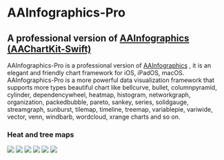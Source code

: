 # AAInfographics-Pro 
## A professional version of [AAInfographics (AAChartKit-Swift)](https://github.com/AAChartModel/AAChartKit-Swift) 

AAInfographics-Pro is a professional version of [AAInfographics](https://github.com/AAChartModel/AAChartKit-Swift) , it is an elegant and friendly chart framework for iOS, iPadOS, macOS. AAInfographics-Pro is a more powerful data visualization framework that supports more types beautiful chart like bellcurve, bullet, columnpyramid, cylinder, dependencywheel, heatmap, histogram, networkgraph, organization, packedbubble, pareto, sankey, series, solidgauge, streamgraph, sunburst, tilemap, timeline, treemap, variablepie, variwide, vector, venn, windbarb, wordcloud, xrange charts and so on.


### Heat and tree maps

![](https://www.highcharts.com/demo/images/samples/highcharts/demo/heatmap/thumbnail.svg)
![](https://www.highcharts.com/demo/images/samples/highcharts/demo/heatmap-canvas/thumbnail.svg)
![](https://www.highcharts.com/demo/images/samples/highcharts/demo/treemap-large-dataset/thumbnail.svg)
![](https://www.highcharts.com/demo/images/samples/highcharts/demo/honeycomb-usa/thumbnail.svg)
![](https://www.highcharts.com/demo/treemap-coloraxis)
![](https://www.highcharts.com/demo/treemap-with-levels)

